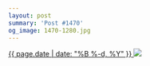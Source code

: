 ```yaml
---
layout: post
summary: 'Post #1470'
og_image: 1470-1280.jpg
---
```


<p>
 <time>
  <a href="/1470">
   {{ page.date | date: "%B %-d, %Y" }}
  </a>
 </time>
 <a href="/1470">
  <img data-taken="8/25/2021" sizes="(min-width: 700px) 50vw, calc(100vw - 2rem)" src="{{ site.assets_url }}/1470-640.jpg" srcset="{{ site.assets_url }}/1470-320.jpg 320w, {{ site.assets_url }}/1470-640.jpg 640w, {{ site.assets_url }}/1470-960.jpg 960w, {{ site.assets_url }}/1470-1280.jpg 1280w"/>
 </a>
</p>
